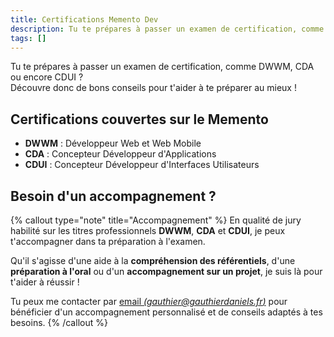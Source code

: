 ```yaml
---
title: Certifications Memento Dev
description: Tu te prépares à passer un examen de certification, comme DWWM, CDA ou encore CDUI ? Découvre donc de bons conseils pour t'aider à te préparer au mieux !
tags: []
---
```


Tu te prépares à passer un examen de certification, comme DWWM, CDA ou encore CDUI ?  
Découvre donc de bons conseils pour t'aider à te préparer au mieux !

## Certifications couvertes sur le Memento

- **DWWM** : Développeur Web et Web Mobile
- **CDA** : Concepteur Développeur d'Applications
- **CDUI** : Concepteur Développeur d'Interfaces Utilisateurs

## Besoin d'un accompagnement ?

{% callout type="note" title="Accompagnement" %}
En qualité de jury habilité sur les titres professionnels **DWWM**, **CDA** et **CDUI**, je peux t'accompagner dans ta préparation à l'examen.

Qu'il s'agisse d'une aide à la **compréhension des référentiels**, d'une **préparation à l'oral** ou d'un **accompagnement sur un projet**, je suis là pour t'aider à réussir !

Tu peux me contacter par [email _(gauthier@gauthierdaniels.fr)_](mailto:gauthier@gauthierdaniels?subject=Demande%20d'accompagnement%20pour%20le%20titre%20professionnel%20X) pour bénéficier d'un accompagnement personnalisé et de conseils adaptés à tes besoins.
{% /callout %}
